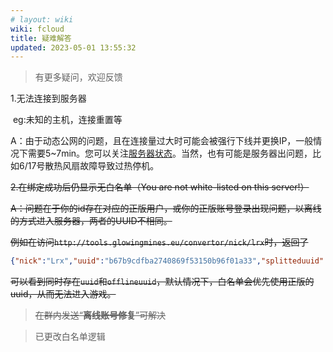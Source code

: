 ```yaml
---
# layout: wiki
wiki: fcloud
title: 疑难解答
updated: 2023-05-01 13:55:32
---
```


> 有更多疑问，欢迎反馈

1.无法连接到服务器

​	eg:未知的主机，连接重置等

​	A：由于动态公网的问题，且在连接量过大时可能会被强行下线并更换IP，一般情况下需要5~7min。您可以关注[服务器状态](https://mcweb.hzchu.top/status/)。当然，也有可能是服务器出问题，比如6/17号散热风扇故障导致过热停机。

~~2.在绑定成功后仍显示无白名单（You are not white-listed on this server!）~~

​	~~A：问题在于你的id存在对应的正版用户，或你的正版账号登录出现问题，以离线的方式进入服务器，两者的UUID不相同。~~

~~例如在访问`http://tools.glowingmines.eu/convertor/nick/lrx`时，返回了~~

```json
{"nick":"Lrx","uuid":"b67b9cdfba2740869f53150b96f01a33","splitteduuid":"b67b9cdf-ba27-4086-9f53-150b96f01a33","offlineuuid":"bf2bd774012d3c30a1de15b487ce700e","offlinesplitteduuid":"bf2bd774-012d-3c30-a1de-15b487ce700e","haspaid":"true"}
```

~~可以看到同时存在`uuid`和`offlineuuid`，默认情况下，白名单会优先使用正版的uuid，从而无法进入游戏。~~

> ~~在群内发送“**离线账号修复**”可解决~~

> 已更改白名单逻辑

